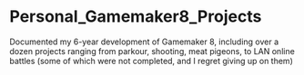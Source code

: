 # Personal_Gamemaker8_Projects
Documented my 6-year development of Gamemaker 8, including over a dozen projects ranging from parkour, shooting, meat pigeons, to LAN online battles (some of which were not completed, and I regret giving up on them)
